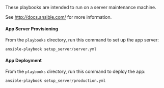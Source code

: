 These playbooks are intended to run on a server maintenance machine.

See http://docs.ansible.com/ for more information.

#### App Server Provisioning

From the `playbooks` directory, run this command to set up the app server:

    ansible-playbook setup_server/server.yml

#### App Deployment

From the `playbooks` directory, run this command to deploy the app:

    ansible-playbook setup_server/production.yml
